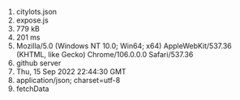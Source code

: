 1. citylots.json
2. expose.js
3. 779 kB
4. 201 ms
5. Mozilla/5.0 (Windows NT 10.0; Win64; x64) AppleWebKit/537.36 (KHTML, like Gecko) Chrome/106.0.0.0 Safari/537.36
6. github server
7. Thu, 15 Sep 2022 22:44:30 GMT
8. application/json; charset=utf-8
9. fetchData
